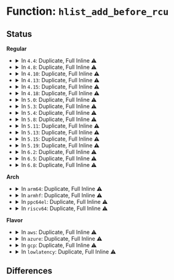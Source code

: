 # Function: <code>hlist_add_before_rcu</code>

## Status
<b>Regular</b>
<ul>
<li>
<details>
<summary>In <code>4.4</code>: Duplicate, Full Inline ⚠️</summary>

**Collision:** Static Duplication

**Inline:** Full

**Transformation:** False

**Instances:**

```
In fs/notify/mark.c (ffffffff812507b4)
Location: include/linux/rculist.h:422
Inline: True
Inline callers:
  - fs/notify/mark.c:fsnotify_add_mark_list
```
```
In net/ipv4/fib_trie.c (ffffffff817a0327)
Location: include/linux/rculist.h:422
Inline: True
Inline callers:
  - net/ipv4/fib_trie.c:fib_insert_alias
```
```
In net/ipv6/addrlabel.c (ffffffff817d29bb)
Location: include/linux/rculist.h:422
Inline: True
Inline callers:
  - net/ipv6/addrlabel.c:ip6addrlbl_add
```
</details>
</li>
<li>
<details>
<summary>In <code>4.8</code>: Duplicate, Full Inline ⚠️</summary>

**Collision:** Static Duplication

**Inline:** Full

**Transformation:** False

**Instances:**

```
In fs/notify/mark.c (ffffffff81278e3e)
Location: include/linux/rculist.h:544
Inline: True
Inline callers:
  - fs/notify/mark.c:fsnotify_add_mark_list
```
```
In net/ipv4/fib_trie.c (ffffffff8180df07)
Location: include/linux/rculist.h:544
Inline: True
Inline callers:
  - net/ipv4/fib_trie.c:fib_insert_alias
```
```
In net/ipv6/addrlabel.c (ffffffff818403ab)
Location: include/linux/rculist.h:544
Inline: True
Inline callers:
  - net/ipv6/addrlabel.c:ip6addrlbl_add
```
</details>
</li>
<li>
<details>
<summary>In <code>4.10</code>: Duplicate, Full Inline ⚠️</summary>

**Collision:** Static Duplication

**Inline:** Full

**Transformation:** False

**Instances:**

```
In fs/notify/mark.c (ffffffff8128ca6e)
Location: include/linux/rculist.h:542
Inline: True
Inline callers:
  - fs/notify/mark.c:fsnotify_add_mark_list
```
```
In net/ipv4/fib_trie.c (ffffffff8183f35a)
Location: include/linux/rculist.h:542
Inline: True
Inline callers:
  - net/ipv4/fib_trie.c:fib_insert_alias
```
```
In net/ipv6/addrlabel.c (ffffffff8187202b)
Location: include/linux/rculist.h:542
Inline: True
Inline callers:
  - net/ipv6/addrlabel.c:ip6addrlbl_add
```
</details>
</li>
<li>
<details>
<summary>In <code>4.13</code>: Duplicate, Full Inline ⚠️</summary>

**Collision:** Static Duplication

**Inline:** Full

**Transformation:** False

**Instances:**

```
In fs/notify/mark.c (ffffffff81299cb1)
Location: include/linux/rculist.h:543
Inline: True
Inline callers:
  - fs/notify/mark.c:fsnotify_add_mark_locked
```
```
In net/ipv4/fib_trie.c (ffffffff818608fa)
Location: include/linux/rculist.h:543
Inline: True
Inline callers:
  - net/ipv4/fib_trie.c:fib_insert_alias
```
```
In net/ipv6/addrlabel.c (ffffffff81896d99)
Location: include/linux/rculist.h:543
Inline: True
Inline callers:
  - net/ipv6/addrlabel.c:ip6addrlbl_add
```
</details>
</li>
<li>
<details>
<summary>In <code>4.15</code>: Duplicate, Full Inline ⚠️</summary>

**Collision:** Static Duplication

**Inline:** Full

**Transformation:** False

**Instances:**

```
In fs/notify/mark.c (ffffffff812bd061)
Location: include/linux/rculist.h:544
Inline: True
Inline callers:
  - fs/notify/mark.c:fsnotify_add_mark_locked
```
```
In net/ipv4/fib_trie.c (ffffffff818e097a)
Location: include/linux/rculist.h:544
Inline: True
Inline callers:
  - net/ipv4/fib_trie.c:fib_insert_alias
```
```
In net/ipv6/addrlabel.c (ffffffff81918392)
Location: include/linux/rculist.h:544
Inline: True
Inline callers:
  - net/ipv6/addrlabel.c:ip6addrlbl_add
```
</details>
</li>
<li>
<details>
<summary>In <code>4.18</code>: Duplicate, Full Inline ⚠️</summary>

**Collision:** Static Duplication

**Inline:** Full

**Transformation:** False

**Instances:**

```
In fs/notify/mark.c (ffffffff812e5cbe)
Location: include/linux/rculist.h:557
Inline: True
Inline callers:
  - fs/notify/mark.c:fsnotify_add_mark_locked
```
```
In net/ipv4/fib_trie.c (ffffffff819370da)
Location: include/linux/rculist.h:557
Inline: True
Inline callers:
  - net/ipv4/fib_trie.c:fib_insert_alias
```
```
In net/ipv6/addrlabel.c (ffffffff8196fbb8)
Location: include/linux/rculist.h:557
Inline: True
Inline callers:
  - net/ipv6/addrlabel.c:ip6addrlbl_add
```
</details>
</li>
<li>
<details>
<summary>In <code>5.0</code>: Duplicate, Full Inline ⚠️</summary>

**Collision:** Static Duplication

**Inline:** Full

**Transformation:** False

**Instances:**

```
In fs/notify/mark.c (ffffffff812fa8ad)
Location: include/linux/rculist.h:572
Inline: True
Inline callers:
  - fs/notify/mark.c:fsnotify_add_mark_locked
```
```
In net/ipv4/fib_trie.c (ffffffff81966aca)
Location: include/linux/rculist.h:572
Inline: True
Inline callers:
  - net/ipv4/fib_trie.c:fib_insert_alias
```
```
In net/ipv6/addrlabel.c (ffffffff819a57d8)
Location: include/linux/rculist.h:572
Inline: True
Inline callers:
  - net/ipv6/addrlabel.c:ip6addrlbl_add
```
</details>
</li>
<li>
<details>
<summary>In <code>5.3</code>: Duplicate, Full Inline ⚠️</summary>

**Collision:** Static Duplication

**Inline:** Full

**Transformation:** False

**Instances:**

```
In fs/notify/mark.c (ffffffff8131aab2)
Location: include/linux/rculist.h:572
Inline: True
Inline callers:
  - fs/notify/mark.c:fsnotify_add_mark_list
```
```
In net/ipv4/fib_trie.c (ffffffff819ccb9a)
Location: include/linux/rculist.h:572
Inline: True
Inline callers:
  - net/ipv4/fib_trie.c:fib_insert_alias
```
```
In net/ipv6/addrlabel.c (ffffffff81a11cf9)
Location: include/linux/rculist.h:572
Inline: True
Inline callers:
  - net/ipv6/addrlabel.c:ip6addrlbl_add
```
</details>
</li>
<li>
<details>
<summary>In <code>5.4</code>: Duplicate, Full Inline ⚠️</summary>

**Collision:** Static Duplication

**Inline:** Full

**Transformation:** False

**Instances:**

```
In fs/notify/mark.c (ffffffff8132df99)
Location: include/linux/rculist.h:592
Inline: True
Inline callers:
  - fs/notify/mark.c:fsnotify_add_mark_locked
```
```
In net/ipv4/fib_trie.c (ffffffff81a036fa)
Location: include/linux/rculist.h:592
Inline: True
Inline callers:
  - net/ipv4/fib_trie.c:fib_insert_alias
```
```
In net/ipv6/addrlabel.c (ffffffff81a48919)
Location: include/linux/rculist.h:592
Inline: True
Inline callers:
  - net/ipv6/addrlabel.c:ip6addrlbl_add
```
</details>
</li>
<li>
<details>
<summary>In <code>5.8</code>: Duplicate, Full Inline ⚠️</summary>

**Collision:** Static Duplication

**Inline:** Full

**Transformation:** False

**Instances:**

```
In fs/notify/mark.c (ffffffff81367664)
Location: include/linux/rculist.h:623
Inline: True
Inline callers:
  - fs/notify/mark.c:fsnotify_add_mark_list
```
```
In net/ipv4/fib_trie.c (ffffffff81af2fac)
Location: include/linux/rculist.h:623
Inline: True
Inline callers:
  - net/ipv4/fib_trie.c:fib_insert_alias
```
```
In net/ipv6/addrlabel.c (ffffffff81b3ecf1)
Location: include/linux/rculist.h:623
Inline: True
Inline callers:
  - net/ipv6/addrlabel.c:__ip6addrlbl_add
```
</details>
</li>
<li>
<details>
<summary>In <code>5.11</code>: Duplicate, Full Inline ⚠️</summary>

**Collision:** Static Duplication

**Inline:** Full

**Transformation:** False

**Instances:**

```
In fs/notify/mark.c (ffffffff813749c4)
Location: include/linux/rculist.h:652
Inline: True
Inline callers:
  - fs/notify/mark.c:fsnotify_add_mark_list
```
```
In net/ipv4/fib_trie.c (ffffffff81affebc)
Location: include/linux/rculist.h:652
Inline: True
Inline callers:
  - net/ipv4/fib_trie.c:fib_insert_alias
```
```
In net/ipv6/addrlabel.c (ffffffff81b4d701)
Location: include/linux/rculist.h:652
Inline: True
Inline callers:
  - net/ipv6/addrlabel.c:__ip6addrlbl_add
```
</details>
</li>
<li>
<details>
<summary>In <code>5.13</code>: Duplicate, Full Inline ⚠️</summary>

**Collision:** Static Duplication

**Inline:** Full

**Transformation:** False

**Instances:**

```
In fs/notify/mark.c (ffffffff8137b37a)
Location: include/linux/rculist.h:652
Inline: True
Inline callers:
  - fs/notify/mark.c:fsnotify_add_mark_list
```
```
In net/ipv4/fib_trie.c (ffffffff81aeb39d)
Location: include/linux/rculist.h:652
Inline: True
Inline callers:
  - net/ipv4/fib_trie.c:fib_insert_alias
```
```
In net/ipv6/addrlabel.c (ffffffff81b3bd2c)
Location: include/linux/rculist.h:652
Inline: True
Inline callers:
  - net/ipv6/addrlabel.c:ip6addrlbl_add
```
</details>
</li>
<li>
<details>
<summary>In <code>5.15</code>: Duplicate, Full Inline ⚠️</summary>

**Collision:** Static Duplication

**Inline:** Full

**Transformation:** False

**Instances:**

```
In fs/notify/mark.c (ffffffff813c80b9)
Location: include/linux/rculist.h:651
Inline: True
Inline callers:
  - fs/notify/mark.c:fsnotify_add_mark_list
```
```
In net/ipv4/fib_trie.c (ffffffff81bab6ed)
Location: include/linux/rculist.h:651
Inline: True
Inline callers:
  - net/ipv4/fib_trie.c:fib_insert_alias
```
```
In net/ipv6/addrlabel.c (ffffffff81c025ac)
Location: include/linux/rculist.h:651
Inline: True
Inline callers:
  - net/ipv6/addrlabel.c:ip6addrlbl_add
```
</details>
</li>
<li>
<details>
<summary>In <code>5.19</code>: Duplicate, Full Inline ⚠️</summary>

**Collision:** Static Duplication

**Inline:** Full

**Transformation:** False

**Instances:**

```
In fs/notify/mark.c (ffffffff8144f8dc)
Location: include/linux/rculist.h:651
Inline: True
```
```
In net/ipv4/fib_trie.c (ffffffff81d3e55d)
Location: include/linux/rculist.h:651
Inline: True
Inline callers:
  - net/ipv4/fib_trie.c:fib_insert_alias
```
```
In net/ipv6/addrlabel.c (ffffffff81d9bb7d)
Location: include/linux/rculist.h:651
Inline: True
Inline callers:
  - net/ipv6/addrlabel.c:__ip6addrlbl_add
```
</details>
</li>
<li>
<details>
<summary>In <code>6.2</code>: Duplicate, Full Inline ⚠️</summary>

**Collision:** Static Duplication

**Inline:** Full

**Transformation:** False

**Instances:**

```
In fs/notify/mark.c (ffffffff814de17c)
Location: include/linux/rculist.h:651
Inline: True
```
```
In net/ipv4/fib_trie.c (ffffffff81f0713d)
Location: include/linux/rculist.h:651
Inline: True
Inline callers:
  - net/ipv4/fib_trie.c:fib_insert_alias
```
```
In net/xfrm/xfrm_state.c (ffffffff81f3df9f)
Location: include/linux/rculist.h:651
Inline: True
Inline callers:
  - net/xfrm/xfrm_state.c:xfrm_alloc_spi
  - net/xfrm/xfrm_state.c:__find_acq_core
  - net/xfrm/xfrm_state.c:__find_acq_core
  - net/xfrm/xfrm_state.c:__xfrm_state_insert
  - net/xfrm/xfrm_state.c:__xfrm_state_insert
  - net/xfrm/xfrm_state.c:__xfrm_state_insert
  - net/xfrm/xfrm_state.c:__xfrm_state_insert
  - net/xfrm/xfrm_state.c:xfrm_state_find
  - net/xfrm/xfrm_state.c:xfrm_state_find
  - net/xfrm/xfrm_state.c:xfrm_state_find
  - net/xfrm/xfrm_state.c:xfrm_state_find
```
```
In net/ipv6/addrlabel.c (ffffffff81f6a7fd)
Location: include/linux/rculist.h:651
Inline: True
Inline callers:
  - net/ipv6/addrlabel.c:__ip6addrlbl_add
```
</details>
</li>
<li>
<details>
<summary>In <code>6.5</code>: Duplicate, Full Inline ⚠️</summary>

**Collision:** Static Duplication

**Inline:** Full

**Transformation:** False

**Instances:**

```
In fs/notify/mark.c (ffffffff815149af)
Location: include/linux/rculist.h:651
Inline: True
```
```
In net/ipv4/fib_trie.c (ffffffff81f66bfd)
Location: include/linux/rculist.h:651
Inline: True
Inline callers:
  - net/ipv4/fib_trie.c:fib_insert_alias
```
```
In net/xfrm/xfrm_state.c (ffffffff81f9d89c)
Location: include/linux/rculist.h:651
Inline: True
Inline callers:
  - net/xfrm/xfrm_state.c:xfrm_alloc_spi
  - net/xfrm/xfrm_state.c:__find_acq_core
  - net/xfrm/xfrm_state.c:__find_acq_core
  - net/xfrm/xfrm_state.c:__xfrm_state_insert
  - net/xfrm/xfrm_state.c:__xfrm_state_insert
  - net/xfrm/xfrm_state.c:__xfrm_state_insert
  - net/xfrm/xfrm_state.c:__xfrm_state_insert
  - net/xfrm/xfrm_state.c:xfrm_state_find
  - net/xfrm/xfrm_state.c:xfrm_state_find
  - net/xfrm/xfrm_state.c:xfrm_state_find
  - net/xfrm/xfrm_state.c:xfrm_state_find
```
```
In net/ipv6/addrlabel.c (ffffffff81fca829)
Location: include/linux/rculist.h:651
Inline: True
Inline callers:
  - net/ipv6/addrlabel.c:__ip6addrlbl_add
```
</details>
</li>
<li>
<details>
<summary>In <code>6.8</code>: Duplicate, Full Inline ⚠️</summary>

**Collision:** Static Duplication

**Inline:** Full

**Transformation:** False

**Instances:**

```
In fs/notify/mark.c (ffffffff81548dce)
Location: include/linux/rculist.h:651
Inline: True
```
```
In net/ipv4/fib_trie.c (ffffffff8202d1cd)
Location: include/linux/rculist.h:651
Inline: True
Inline callers:
  - net/ipv4/fib_trie.c:fib_insert_alias
```
```
In net/xfrm/xfrm_state.c (ffffffff8206abfc)
Location: include/linux/rculist.h:651
Inline: True
Inline callers:
  - net/xfrm/xfrm_state.c:xfrm_alloc_spi
  - net/xfrm/xfrm_state.c:__find_acq_core
  - net/xfrm/xfrm_state.c:__find_acq_core
  - net/xfrm/xfrm_state.c:__xfrm_state_insert
  - net/xfrm/xfrm_state.c:__xfrm_state_insert
  - net/xfrm/xfrm_state.c:__xfrm_state_insert
  - net/xfrm/xfrm_state.c:__xfrm_state_insert
  - net/xfrm/xfrm_state.c:xfrm_state_find
  - net/xfrm/xfrm_state.c:xfrm_state_find
  - net/xfrm/xfrm_state.c:xfrm_state_find
  - net/xfrm/xfrm_state.c:xfrm_state_find
```
```
In net/ipv6/addrlabel.c (ffffffff82097fc9)
Location: include/linux/rculist.h:651
Inline: True
Inline callers:
  - net/ipv6/addrlabel.c:__ip6addrlbl_add
```
</details>
</li>
</ul>
<b>Arch</b>
<ul>
<li>
<details>
<summary>In <code>arm64</code>: Duplicate, Full Inline ⚠️</summary>

**Collision:** Static Duplication

**Inline:** Full

**Transformation:** False

**Instances:**

```
In fs/notify/mark.c (ffff8000103e99e8)
Location: include/linux/rculist.h:592
Inline: True
Inline callers:
  - fs/notify/mark.c:fsnotify_add_mark_list
```
```
In net/ipv4/fib_trie.c (ffff800010cbc184)
Location: include/linux/rculist.h:592
Inline: True
Inline callers:
  - net/ipv4/fib_trie.c:fib_insert_alias
```
```
In net/ipv6/addrlabel.c (ffff800010d0bd34)
Location: include/linux/rculist.h:592
Inline: True
Inline callers:
  - net/ipv6/addrlabel.c:ip6addrlbl_add
```
</details>
</li>
<li>
<details>
<summary>In <code>armhf</code>: Duplicate, Full Inline ⚠️</summary>

**Collision:** Static Duplication

**Inline:** Full

**Transformation:** False

**Instances:**

```
In fs/notify/mark.c (c05c11bc)
Location: include/linux/rculist.h:592
Inline: True
Inline callers:
  - fs/notify/mark.c:fsnotify_add_mark_list
```
```
In net/ipv4/fib_trie.c (c0dc79b8)
Location: include/linux/rculist.h:592
Inline: True
Inline callers:
  - net/ipv4/fib_trie.c:fib_insert_alias
```
```
In net/ipv6/addrlabel.c (c0e11a80)
Location: include/linux/rculist.h:592
Inline: True
Inline callers:
  - net/ipv6/addrlabel.c:ip6addrlbl_add
```
</details>
</li>
<li>
<details>
<summary>In <code>ppc64el</code>: Duplicate, Full Inline ⚠️</summary>

**Collision:** Static Duplication

**Inline:** Full

**Transformation:** False

**Instances:**

```
In fs/notify/mark.c (c0000000004f0bd0)
Location: include/linux/rculist.h:592
Inline: True
Inline callers:
  - fs/notify/mark.c:fsnotify_add_mark_list
```
```
In net/ipv4/fib_trie.c (c000000000dd5cd0)
Location: include/linux/rculist.h:592
Inline: True
Inline callers:
  - net/ipv4/fib_trie.c:fib_insert_alias
```
```
In net/ipv6/addrlabel.c (c000000000e36538)
Location: include/linux/rculist.h:592
Inline: True
Inline callers:
  - net/ipv6/addrlabel.c:ip6addrlbl_add
```
</details>
</li>
<li>
<details>
<summary>In <code>riscv64</code>: Duplicate, Full Inline ⚠️</summary>

**Collision:** Static Duplication

**Inline:** Full

**Transformation:** False

**Instances:**

```
In fs/notify/mark.c (ffffffe00029e2b6)
Location: include/linux/rculist.h:592
Inline: True
Inline callers:
  - fs/notify/mark.c:fsnotify_add_mark_list
```
```
In net/ipv4/fib_trie.c (ffffffe000812678)
Location: include/linux/rculist.h:592
Inline: True
Inline callers:
  - net/ipv4/fib_trie.c:fib_insert_alias
```
```
In net/ipv6/addrlabel.c (ffffffe000852ca4)
Location: include/linux/rculist.h:592
Inline: True
Inline callers:
  - net/ipv6/addrlabel.c:ip6addrlbl_add
```
</details>
</li>
</ul>
<b>Flavor</b>
<ul>
<li>
<details>
<summary>In <code>aws</code>: Duplicate, Full Inline ⚠️</summary>

**Collision:** Static Duplication

**Inline:** Full

**Transformation:** False

**Instances:**

```
In fs/notify/mark.c (ffffffff81326579)
Location: include/linux/rculist.h:592
Inline: True
Inline callers:
  - fs/notify/mark.c:fsnotify_add_mark_locked
```
```
In net/ipv4/fib_trie.c (ffffffff819a349a)
Location: include/linux/rculist.h:592
Inline: True
Inline callers:
  - net/ipv4/fib_trie.c:fib_insert_alias
```
```
In net/ipv6/addrlabel.c (ffffffff819e7fa9)
Location: include/linux/rculist.h:592
Inline: True
Inline callers:
  - net/ipv6/addrlabel.c:ip6addrlbl_add
```
</details>
</li>
<li>
<details>
<summary>In <code>azure</code>: Duplicate, Full Inline ⚠️</summary>

**Collision:** Static Duplication

**Inline:** Full

**Transformation:** False

**Instances:**

```
In fs/notify/mark.c (ffffffff81317119)
Location: include/linux/rculist.h:592
Inline: True
Inline callers:
  - fs/notify/mark.c:fsnotify_add_mark_locked
```
```
In net/ipv4/fib_trie.c (ffffffff8195cf5a)
Location: include/linux/rculist.h:592
Inline: True
Inline callers:
  - net/ipv4/fib_trie.c:fib_insert_alias
```
```
In net/ipv6/addrlabel.c (ffffffff819a4d69)
Location: include/linux/rculist.h:592
Inline: True
Inline callers:
  - net/ipv6/addrlabel.c:ip6addrlbl_add
```
</details>
</li>
<li>
<details>
<summary>In <code>gcp</code>: Duplicate, Full Inline ⚠️</summary>

**Collision:** Static Duplication

**Inline:** Full

**Transformation:** False

**Instances:**

```
In fs/notify/mark.c (ffffffff81324049)
Location: include/linux/rculist.h:592
Inline: True
Inline callers:
  - fs/notify/mark.c:fsnotify_add_mark_locked
```
```
In net/ipv4/fib_trie.c (ffffffff81a0dd3a)
Location: include/linux/rculist.h:592
Inline: True
Inline callers:
  - net/ipv4/fib_trie.c:fib_insert_alias
```
```
In net/ipv6/addrlabel.c (ffffffff81a52a29)
Location: include/linux/rculist.h:592
Inline: True
Inline callers:
  - net/ipv6/addrlabel.c:ip6addrlbl_add
```
</details>
</li>
<li>
<details>
<summary>In <code>lowlatency</code>: Duplicate, Full Inline ⚠️</summary>

**Collision:** Static Duplication

**Inline:** Full

**Transformation:** False

**Instances:**

```
In fs/notify/mark.c (ffffffff81335d8c)
Location: include/linux/rculist.h:592
Inline: True
Inline callers:
  - fs/notify/mark.c:fsnotify_add_mark_locked
```
```
In net/ipv4/fib_trie.c (ffffffff81a1854a)
Location: include/linux/rculist.h:592
Inline: True
Inline callers:
  - net/ipv4/fib_trie.c:fib_insert_alias
```
```
In net/ipv6/addrlabel.c (ffffffff81a5e9b9)
Location: include/linux/rculist.h:592
Inline: True
Inline callers:
  - net/ipv6/addrlabel.c:ip6addrlbl_add
```
</details>
</li>
</ul>

## Differences
